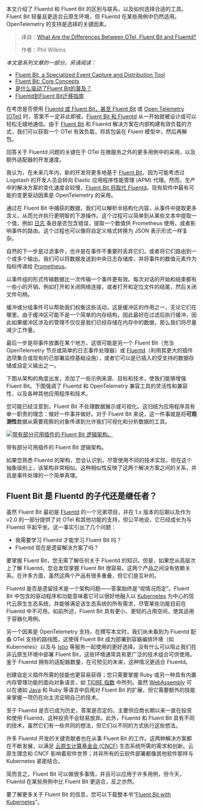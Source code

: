 
<!--
title: OTel、Fluent Bit和Fluentd：有什么不同？
cover: https://cdn.thenewstack.io/media/2025/07/bfdbfc02-hummingbirds.jpg
summary: 本文介绍了 Fluentd 和 Fluent Bit 的区别与联系，以及如何选择合适的工具。Fluent Bit 轻量且更适合云原生环境，但 Fluentd 在某些用例中仍然适用。OpenTelemetry 的支持是选择的关键因素。
-->

本文介绍了 Fluentd 和 Fluent Bit 的区别与联系，以及如何选择合适的工具。Fluent Bit 轻量且更适合云原生环境，但 Fluentd 在某些用例中仍然适用。OpenTelemetry 的支持是选择的关键因素。

> 译自：[What Are the Differences Between OTel, Fluent Bit and Fluentd?](https://thenewstack.io/what-are-the-differences-between-otel-fluent-bit-and-fluentd/)
> 
> 作者：Phil Wilkins

*本文是系列文章的一部分。另请阅读：*

- [Fluent Bit, a Specialized Event Capture and Distribution Tool](https://thenewstack.io/fluent-bit-a-specialized-event-capture-and-distribution-tool/)
- [Fluent Bit: Core Concepts](https://thenewstack.io/fluent-bit-core-concepts/)
- [是什么驱动了Fluent Bit的普及？](https://yylives.cc/2025/06/30/whats-driving-fluent-bit-adoption/)
- [Fluentd到Fluent Bit迁移指南](https://yylives.cc/2025/07/02/a-guide-to-migrating-from-fluentd-to-fluent-bit/)

在考虑是否使用 [Fluentd 或 Fluent Bit，甚至 Fluent Bit](https://chronosphere.io/fluent-bit/?utm_source=TNs&utm_medium=sponsored+content&utm_content=inline-mention&utm_campaign=tns+platform) 或 [Open Telemetry (OTel)](https://thenewstack.io/what-is-opentelemetry-the-ultimate-guide/) 时，答案不一定非此即彼。[Fluent Bit 和 Fluentd](https://thenewstack.io/a-guide-to-migrating-from-fluentd-to-fluent-bit/) 从一开始就被设计成可以轻松无缝地通信。由于 [Fluent Bit](https://chronosphere.io/fluent-bit-academy/?utm_source=TNs&utm_medium=sponsored+content&utm_content=inline-mention&utm_campaign=tns+platform) 和 Fluentd 解决方案在内部构建有效负载的方式，我们可以获取一个 OTel 有效负载，将其包装在 Fluent 模型中，然后再解包。

回答关于 Fluentd 问题的关键在于 OTel 在微服务之外的更多用例中的采用，以及额外适配器的开发速度。

我认为，在未来几年内，新的开发将更多地基于 [Fluent Bit](https://chronosphere.io/resource/fluent-bit-with-kubernetes-manning/)，因为可能考虑过 Logstash 的开发人员会转向 Elastic 应用程序性能管理 (APM) 代理。然而，生产中的解决方案的变化速度会较慢，[Fluent Bit 将取代 Fluentd](https://chronosphere.io/learn/forward-protocol-fluentd-fluent-bit/?utm_source=TNs&utm_medium=sponsored+content)。现有软件中最有可能的变更驱动因素是 OpenTelemetry 的采用。

通过在 Fluent Bit 中捕获的数据，我们可以解析半结构化内容，从事件中提取更多含义，从而允许执行更明智的下游操作。这个过程可以简单到从某些文本中提取一个值，例如 [日志](https://chronosphere.io/learn/chronosphere-logs-control/?utm_source=TNS&utm_medium=sponsored+content) 条目是否包含错误，提取一个数值供 Prometheus 使用，或者影响事件的路由。这个过程也可以像将自定义格式转换为 JSON 表示形式一样复杂。

自然的下一步是过滤事件，也许是在事件不重要时丢弃它们，或者将它们路由到一个或多个输出。我们可以将数据发送到中央日志存储库，并将事件的数值元素作为指标传递给 [Prometheus](https://prometheus.io/)。

以事件组的形式传输数据比一次传输一个事件更有效。每次对话的开始和结束都有一些小的开销，例如打开和关闭网络连接，或者打开和定位文件的结尾，然后关闭文件句柄。

缓冲或分组事件可以帮助我们权衡这些活动，这是缓冲区的作用之一，无论它们在哪里。由于缓冲区可能不是一个简单的内存结构，因此最好在过滤后执行缓冲，因此如果缓冲区涉及的管理不仅仅是我们已经存储在内存中的数据，那么我们将尽量减少工作量。

最后一步是将事件放置在某个地方。这很可能是另一个 Fluent Bit（充当 OpenTelemetry 节点或简单的日志事件处理器）或 [Fluentd](https://chronosphere.io/learn/fluent-bit-vs-fluentd/?utm_source=TNs&utm_medium=sponsored+content)（利用其更大的插件选项集合或现有的已部署监控基础设施），或者它可以是已插入的受支持的数据存储或自定义输出之一。

下图从架构的角度出发，添加了一些示例来源、目标和技术，使我们能够增强 Fluent Bit。下图强调了 Fluentd 和 OpenTelemetry 兼容工具的灵活性和兼容性，以及各种其他应用程序和技术。

您可能已经注意到，Fluent Bit 不处理数据展示或可视化。这归结为应用程序具有单一职责的理念：做好一件事并做好。对于 Fluent Bit 来说，这一件事就是将**可观测性**数据从需要观察的对象传递到允许我们可视化和分析数据的工具。

[![带有部分可用插件的 Fluent Bit 逻辑架构。](https://cdn.thenewstack.io/media/2025/07/874e9002-image.png)](https://cdn.thenewstack.io/media/2025/07/874e9002-image.png)

带有部分可用插件的 Fluent Bit 逻辑架构。

如果您熟悉 Fluentd 的架构，您会认识到，尽管使用不同的技术实现，但在这个抽象级别上，该架构非常相似。这种相似性反映了这两个解决方案之间的关系，并且是事件处理的一个简单真理。

## Fluent Bit 是 Fluentd 的子代还是继任者？

虽然 Fluent Bit 最初是 [Fluentd](https://www.fluentd.org) 的一个兄弟项目，并在 1.x 版本的后期以及作为 v2.0 的一部分提供了对 OTel 和其他功能的支持，但公平地说，它已经成长为与 Fluentd 平起平坐。这一事实引出了几个问题：

* 我需要学习 Fluentd 才能学习 Fluent Bit 吗？
* Fluentd 现在是遗留解决方案了吗？

要掌握 Fluent Bit，您无需了解任何关于 Fluentd 的知识。但是，如果您从高层次上了解 Fluentd，您会发现掌握 Fluent Bit 很容易。这两个产品之间没有依赖关系。在许多方面，虽然这两个产品有很多重叠，但它们是互补的。

Fluentd 是否是遗留技术是一个架构问题——答案始终是“视情况而定”。Fluent Bit 中包含的驱动程序和功能意味着它可以很好地融入以 [Kubernetes](https://chronosphere.io/learn/kubernetes-component-logs-fluent-bit/?utm_source=TNs&utm_medium=sponsored+content) 为中心的现代云原生生态系统，并能够满足该生态系统的所有需求，尽管某些功能目前在 Fluentd 中不可用。如前所述，Fluent Bit 具有更小、更轻的占用空间，使其适用于容器化用例。

另一个因素是 OpenTelemetry 支持。在撰写本文时，我们尚未看到为 Fluentd 配备 OTel 支持的路线图，这使得 Fluent Bit 成为部署到容器编排环境（如 Kubernetes）以及与 [Istio](https://istio.io/) 等服务一起使用的更好选择。没有什么可以阻止我们在非云原生环境中部署 Fluent Bit，这些环境通常具有更广泛的技术组合可供使用。鉴于 Fluentd 拥有的适配器数量，在可预见的未来，这种情况更适合 Fluentd。

创建自定义插件所需的技能也更容易获得；您只需要掌握 Ruby 或另一种具有内置内存管理功能的面向对象语言，如 [TIOBE 指数](https://www.tiobe.com/tiobe-index) 中所列。虽然 [WebAssembly](https://thenewstack.io/webassembly/) 可以在诸如 [Java](https://thenewstack.io/introduction-to-java-programming-language/) 和 Ruby 等语言中启用对 Fluent Bit 的扩展，但它需要额外的技能来掌握一项仍在向主流证明自己的技术。

至于 Fluentd 是否已成为历史，答案是否定的。主要供应商长期以来一直在投资和使用 Fluentd，这种投资不会轻易放弃。此外，Fluentd 和 Fluent Bit 具有不同的技术，虽然它们有一些共同的想法，但它们以不同的方式执行这些想法。

许多 Fluentd 开发的关键贡献者也在从事 Fluent Bit 的工作。这两种解决方案都在不断发展，以满足 [云原生计算基金会 (CNCF)](https://cncf.io/?utm_content=inline+mention) 生态系统所需的需求和创新。云原生理念和 CNCF 影响着软件世界；并非所有的云软件部署都像其他软件那样与 Kubernetes 紧密结合。

简而言之，Fluent Bit 可以做很多事情，并且可以应用于许多用例，但今天，Fluentd 在某些用例中比 Fluent Bit 更适合，反之亦然。

要了解更多关于 Fluent Bit 的信息，您可以下载整本书“[Fluent Bit with Kubernetes](https://chronosphere.io/resource/fluent-bit-with-kubernetes-manning)”。